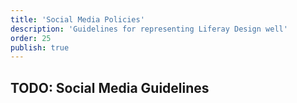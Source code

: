```yaml
---
title: 'Social Media Policies'
description: 'Guidelines for representing Liferay Design well'
order: 25
publish: true
---
```


## TODO: Social Media Guidelines
